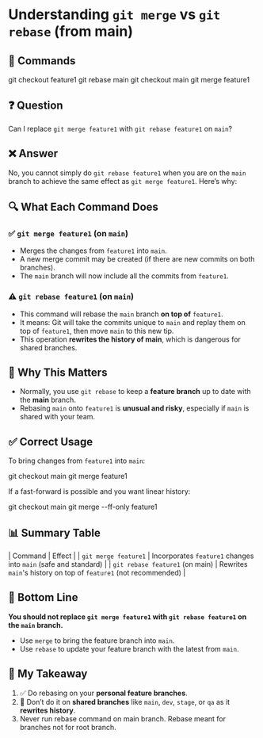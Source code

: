 # Understanding `git merge` vs `git rebase` (from main)

## 📜 Commands

git checkout feature1
git rebase main
git checkout main
git merge feature1

## ❓ Question

Can I replace `git merge feature1` with `git rebase feature1` on `main`?

## ❌ Answer

No, you cannot simply do `git rebase feature1` when you are on the `main` branch to achieve the same effect as `git merge feature1`. Here’s why:

## 🔍 What Each Command Does

### ✅ `git merge feature1` (on `main`)

- Merges the changes from `feature1` into `main`.
- A new merge commit may be created (if there are new commits on both branches).
- The `main` branch will now include all the commits from `feature1`.

### ⚠️ `git rebase feature1` (on `main`)

- This command will rebase the `main` branch **on top of** `feature1`.
- It means: Git will take the commits unique to `main` and replay them on top of `feature1`, then move `main` to this new tip.
- This operation **rewrites the history of main**, which is dangerous for shared branches.

## 📌 Why This Matters

- Normally, you use `git rebase` to keep a **feature branch** up to date with the **main** branch.
- Rebasing `main` onto `feature1` is **unusual and risky**, especially if `main` is shared with your team.

## ✅ Correct Usage

To bring changes from `feature1` into `main`:

git checkout main
git merge feature1

If a fast-forward is possible and you want linear history:

git checkout main
git merge --ff-only feature1

## 📊 Summary Table

| Command | Effect |
| `git merge feature1` | Incorporates `feature1` changes into `main` (safe and standard) |
| `git rebase feature1` (on main) | Rewrites `main`'s history on top of `feature1` (not recommended) |

## 🧠 Bottom Line

**You should not replace `git merge feature1` with `git rebase feature1` on the `main` branch.**

- Use `merge` to bring the feature branch into `main`.
- Use `rebase` to update your feature branch with the latest from `main`.

## 📝 My Takeaway

1. ✅ Do rebasing on your **personal feature branches**.
2. 🚫 Don’t do it on **shared branches** like `main`, `dev`, `stage`, or `qa` as it **rewrites history**.
3. Never run rebase command on main branch. Rebase meant for branches not for root branch.
